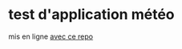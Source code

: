 # test d'application météo

mis en ligne [avec ce repo](https://github.com/LaurentArcos/Whats-the-weather-like-)
